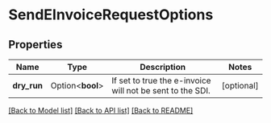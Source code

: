 # SendEInvoiceRequestOptions

## Properties

Name | Type | Description | Notes
------------ | ------------- | ------------- | -------------
**dry_run** | Option<**bool**> | If set to true the e-invoice will not be sent to the SDI. | [optional]

[[Back to Model list]](../README.md#documentation-for-models) [[Back to API list]](../README.md#documentation-for-api-endpoints) [[Back to README]](../README.md)


